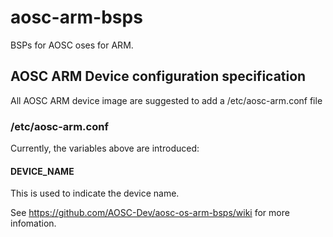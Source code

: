# aosc-arm-bsps
BSPs for AOSC oses for ARM.

## AOSC ARM Device configuration specification

All AOSC ARM device image are suggested to add a /etc/aosc-arm.conf file

### /etc/aosc-arm.conf

Currently, the variables above are introduced:

#### DEVICE\_NAME

This is used to indicate the device name.

See https://github.com/AOSC-Dev/aosc-os-arm-bsps/wiki for more infomation.
